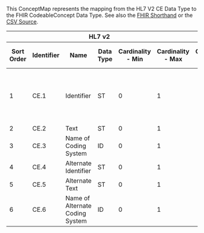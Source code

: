 
This ConceptMap represents the mapping from the HL7 V2 CE Data Type to the FHIR CodeableConcept Data Type. See also the <a href='https://github.com/HL7/v2-to-fhir/blob/master/tank/Datatype CE to CodeableConcept.fsh'>FHIR Shorthand</a> or the <a href='https://github.com/HL7/v2-to-fhir/blob/master/mappings/datatypes/HL7 Data Type - FHIR R4_ CE[CodeableConcept] - Sheet1.csv'>CSV Source</a>.
<table class='grid'><thead>
<tr><th colspan='6'>HL7 v2</th><th colspan='3'>Condition (IF True, args)</th><th colspan='7'>HL7 FHIR</th><th rowspan='2'>Comments</th></tr>
<tr><th title='Rows are listed in sequence of how they appear in the v2 standard. The first column, Sort Order, provides a sort order that can re-create the original v2 standard sequence in case one opts to re-sort/filter the rows.'>Sort Order</th><th title='Contains the formal Data Type Name and Component Sequence according to the base standard using &quot;.&quot; as the delimiter.'>Identifier</th><th title='The formal name of the field in the most current published version.'>Name</th><th title='The data type of the field in the most current published version if not deprecated, otherwise the data type at the time it was deprecated and removed.'>Data Type</th><th title='The V2 min cardinality expressed numerically.'>Cardinality - Min</th><th title='The V2 max cardinality expressed numerically.' style='border-right: 2px'>Cardinality - Max</th><th title='Condition in an easy to read syntax (Computable ANTLR)'>Computable ANTLR</th><th title='Condition in FHIRPath Notation'>Computable FHIRPath</th><th title='Condition expressed in narrative form' style='border-right: 2px'>Narrative</th><th title='An existing FHIR attribute in the target FHIR version.'>FHIR Attribute</th><th title='The FHIR attribute&apos;s data type in the target FHIR version.'>Proposed Extension</th><th title='The proposed FHIR Extension.'>Data Type</th><th title='The FHIR min cardinality expressed numerically.'>Cardinality - Min</th><th title='The FHIR max cardinality expressed numerically.' style='border-right: 2px'>Cardinality - Max</th><th title='The URL to the Data Type Map that is to be used for the attribute in this segment.'>Data Type Mapping</th><th title='The fixed or computed value to assign.'>Assignment</th><th title='Mapping for terminology tables.'>Vocabulary</th></tr></thead>
<tbody>
<tr><td>1</td><td>CE.1</td><td>Identifier</td><td>ST</td><td>0</td><td style='border-right: 2px'>1</td><td></td><td></td><td style='border-right: 2px'>If mapped to FHIR, use Code System and Display</td><td><a href='https://hl7.org/fhir/R4/datatypes-definitions.html#CodeableConcept.CodeableConcept.coding.code'>CodeableConcept.coding.code</a></td><td></td><td><a href='https://hl7.org/fhir/R4/datatypes-definitions.html#CodeableConcept.CodeableConcept.code'>CodeableConcept.code</a></td><td>0</td><td>1</td><td></td><td></td><td></td><td></td></tr>
<tr><td>2</td><td>CE.2</td><td>Text</td><td>ST</td><td>0</td><td style='border-right: 2px'>1</td><td></td><td></td><td style='border-right: 2px'></td><td><a href='https://hl7.org/fhir/R4/datatypes-definitions.html#CodeableConcept.CodeableConcept.coding.display'>CodeableConcept.coding.display</a></td><td></td><td><a href='https://hl7.org/fhir/R4/datatypes-definitions.html#CodeableConcept.CodeableConcept.string'>CodeableConcept.string</a></td><td>0</td><td>1</td><td></td><td></td><td></td><td></td></tr>
<tr><td>3</td><td>CE.3</td><td>Name of Coding System</td><td>ID</td><td>0</td><td style='border-right: 2px'>1</td><td></td><td></td><td style='border-right: 2px'></td><td><a href='https://hl7.org/fhir/R4/datatypes-definitions.html#CodeableConcept.CodeableConcept.coding.system'>CodeableConcept.coding.system</a></td><td></td><td><a href='https://hl7.org/fhir/R4/datatypes-definitions.html#CodeableConcept.CodeableConcept.uri'>CodeableConcept.uri</a></td><td>0</td><td>1</td><td></td><td></td><td></td><td></td></tr>
<tr><td>4</td><td>CE.4</td><td>Alternate Identifier</td><td>ST</td><td>0</td><td style='border-right: 2px'>1</td><td></td><td></td><td style='border-right: 2px'></td><td><a href='https://hl7.org/fhir/R4/datatypes-definitions.html#CodeableConcept.CodeableConcept.coding.code'>CodeableConcept.coding.code</a></td><td></td><td><a href='https://hl7.org/fhir/R4/datatypes-definitions.html#CodeableConcept.CodeableConcept.code'>CodeableConcept.code</a></td><td>0</td><td>1</td><td></td><td></td><td></td><td></td></tr>
<tr><td>5</td><td>CE.5</td><td>Alternate Text</td><td>ST</td><td>0</td><td style='border-right: 2px'>1</td><td></td><td></td><td style='border-right: 2px'></td><td><a href='https://hl7.org/fhir/R4/datatypes-definitions.html#CodeableConcept.CodeableConcept.coding.display'>CodeableConcept.coding.display</a></td><td></td><td><a href='https://hl7.org/fhir/R4/datatypes-definitions.html#CodeableConcept.CodeableConcept.string'>CodeableConcept.string</a></td><td>0</td><td>1</td><td></td><td></td><td></td><td></td></tr>
<tr><td>6</td><td>CE.6</td><td>Name of Alternate Coding System</td><td>ID</td><td>0</td><td style='border-right: 2px'>1</td><td></td><td></td><td style='border-right: 2px'></td><td><a href='https://hl7.org/fhir/R4/datatypes-definitions.html#CodeableConcept.CodeableConcept.coding.system'>CodeableConcept.coding.system</a></td><td></td><td><a href='https://hl7.org/fhir/R4/datatypes-definitions.html#CodeableConcept.CodeableConcept.uri'>CodeableConcept.uri</a></td><td>0</td><td>1</td><td></td><td></td><td></td><td></td></tr>
</tbody></table>
